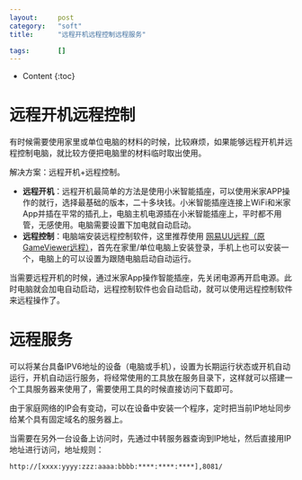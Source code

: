 ```yaml
---
layout:		post
category:	"soft"
title:		"远程开机远程控制远程服务"

tags:		[]
---
```

- Content
{:toc}


# 远程开机远程控制

有时候需要使用家里或单位电脑的材料的时候，比较麻烦，如果能够远程开机并远程控制电脑，就比较方便把电脑里的材料临时取出使用。

解决方案：远程开机+远程控制。

- **远程开机**：远程开机最简单的方法是使用小米智能插座，可以使用米家APP操作的就行，选择最基础的版本，二十多块钱。小米智能插座连接上WiFi和米家App并插在平常的插孔上，电脑主机电源插在小米智能插座上，平时都不用管，无感使用。电脑需要设置下加电就自动启动。
- **远程控制**：电脑端安装远程控制软件，这里推荐使用 [网易UU远程（原GameViewer远程）](https://uuyc.163.com/download/)，首先在家里/单位电脑上安装登录，手机上也可以安装一个，电脑上的可以设置为跟随电脑启动自动运行。

当需要远程开机的时候，通过米家App操作智能插座，先关闭电源再开启电源。此时电脑就会加电自动启动，远程控制软件也会自动启动，就可以使用远程控制软件来远程操作了。



# 远程服务

可以将某台具备IPV6地址的设备（电脑或手机），设置为长期运行状态或开机自动运行，开机自动运行服务，将经常使用的工具放在服务目录下，这样就可以搭建一个工具服务器来使用了，需要使用工具的时候直接访问下载即可。

由于家庭网络的IP会有变动，可以在设备中安装一个程序，定时把当前IP地址同步给某个具有固定域名的服务器上。

当需要在另外一台设备上访问时，先通过中转服务器查询到IP地址，然后直接用IP地址进行访问，地址规则：

`http://[xxxx:yyyy:zzz:aaaa:bbbb:****:****:****],8081/` 
